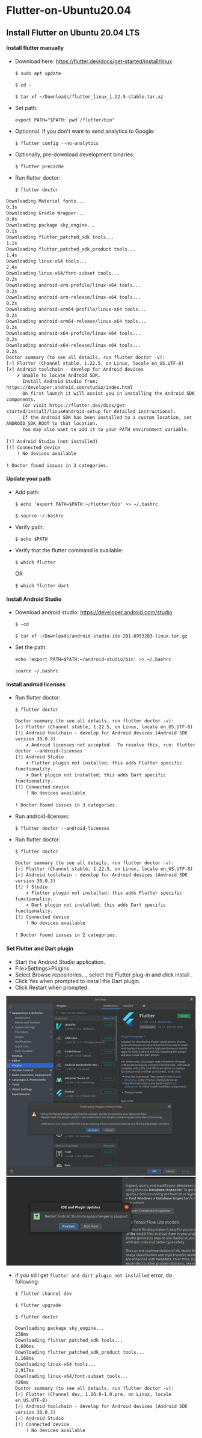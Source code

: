 # Flutter-on-Ubuntu20.04
## Install Flutter on Ubuntu 20.04 LTS

    
#### Install flutter manually
 - Download here: https://flutter.dev/docs/get-started/install/linux

    `$ sudo apt update`

    `$ cd ~`

    `$ tar xf ~/Downloads/flutter_linux_1.22.5-stable.tar.xz`

- Set path:
    
    ```export PATH="$PATH:`pwd`/flutter/bin"```

- Optionnal. If you don't want to send analytics to Google:
   
    `$ flutter config --no-analytics`

- Optionally, pre-download development binaries:
   
   `$ flutter precache`

- Run flutter doctor:
   
   `$ flutter doctor`

```
Downloading Material fonts...                                       0.3s
Downloading Gradle Wrapper...                                       0.0s
Downloading package sky_engine...                                   0.1s
Downloading flutter_patched_sdk tools...                            1.1s
Downloading flutter_patched_sdk_product tools...                    1.4s
Downloading linux-x64 tools...                                      2.4s
Downloading linux-x64/font-subset tools...                          0.2s
Downloading android-arm-profile/linux-x64 tools...                  0.2s
Downloading android-arm-release/linux-x64 tools...                  0.2s
Downloading android-arm64-profile/linux-x64 tools...                0.2s
Downloading android-arm64-release/linux-x64 tools...                0.2s
Downloading android-x64-profile/linux-x64 tools...                  0.2s
Downloading android-x64-release/linux-x64 tools...                  0.2s
Doctor summary (to see all details, run flutter doctor -v):
[✓] Flutter (Channel stable, 1.22.5, on Linux, locale en_US.UTF-8)
[✗] Android toolchain - develop for Android devices
    ✗ Unable to locate Android SDK.
      Install Android Studio from: https://developer.android.com/studio/index.html
      On first launch it will assist you in installing the Android SDK components.
      (or visit https://flutter.dev/docs/get-started/install/linux#android-setup for detailed instructions).
      If the Android SDK has been installed to a custom location, set ANDROID_SDK_ROOT to that location.
      You may also want to add it to your PATH environment variable.

[!] Android Studio (not installed)
[!] Connected device
    ! No devices available

! Doctor found issues in 3 categories.

```

#### Update your path
- Add path:
   
   `$ echo 'export PATH=$PATH:~/flutter/bin' >> ~/.bashrc`
   
   `$ source ~/.bashrc`
   
- Verify path:
   
   `$ echo $PATH`
   
- Verify that the flutter command is available:
   
   `$ which flutter`
    
    OR
    
   `$ which flutter dart`

#### Install Android Studio
- Download android studio: https://developer.android.com/studio

    `$ ~cd`

    `$ tar xf ~/Downloads/android-studio-ide-201.6953283-linux.tar.gz`

- Set the path:
   
    `echo 'export PATH=$PATH:~/android-studio/bin' >> ~/.bashrc`

    `source ~/.bashrc`

#### Install android licenses
 - Run flutter doctor:
    
    `$ flutter doctor`

    ```
    Doctor summary (to see all details, run flutter doctor -v):
    [✓] Flutter (Channel stable, 1.22.5, on Linux, locale en_US.UTF-8)
    [!] Android toolchain - develop for Android devices (Android SDK version 30.0.3)
        ✗ Android licenses not accepted.  To resolve this, run: flutter doctor --android-licenses
    [!] Android Studio
        ✗ Flutter plugin not installed; this adds Flutter specific functionality.
        ✗ Dart plugin not installed; this adds Dart specific functionality.
    [!] Connected device
        ! No devices available

    ! Doctor found issues in 3 categories.
    ```
 - Run android-licenses:
   
    `$ flutter doctor --android-licenses`

 - Run flutter doctor:
   
    `$ flutter doctor`

    ```
    Doctor summary (to see all details, run flutter doctor -v):
    [✓] Flutter (Channel stable, 1.22.5, on Linux, locale en_US.UTF-8)
    [✓] Android toolchain - develop for Android devices (Android SDK version 30.0.3)
    [!] f Studio
        ✗ Flutter plugin not installed; this adds Flutter specific functionality.
        ✗ Dart plugin not installed; this adds Dart specific functionality.
    [!] Connected device
        ! No devices available

    ! Doctor found issues in 2 categories.
    ```


#### Set Flutter and Dart plugin

- Start the Android Studio application.
- File>Settings>Plugins.
- Select Browse repositories…, select the Flutter plug-in and click install .
- Click Yes when prompted to install the Dart plugin.
- Click Restart when prompted.

![alt text](https://github.com/martianvenusian/flutter-on-Ubuntu20.04/blob/main/images/flutter_plug-in_1.png?raw=true)
![alt text](https://github.com/martianvenusian/flutter-on-Ubuntu20.04/blob/main/images/flutter_plug-in_2.png?raw=true)

 - if you still get `flutter and dart plugin not installed` error, do following: 

    `$ flutter channel dev`

    `$ flutter upgrade`

    `$ flutter doctor`

    ```
    Downloading package sky_engine...                                  238ms
    Downloading flutter_patched_sdk tools...                         1,606ms
    Downloading flutter_patched_sdk_product tools...                 1,168ms
    Downloading linux-x64 tools...                                   2,917ms
    Downloading linux-x64/font-subset tools...                         426ms
    Doctor summary (to see all details, run flutter doctor -v):
    [✓] Flutter (Channel dev, 1.26.0-1.0.pre, on Linux, locale en_US.UTF-8)
    [✓] Android toolchain - develop for Android devices (Android SDK version 30.0.3)
    [✓] Android Studio
    [!] Connected device
        ! No devices available
    ```
